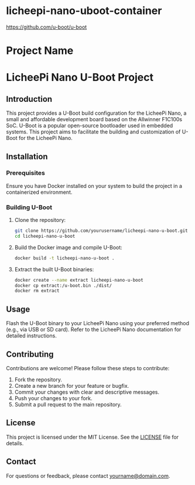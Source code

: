 # licheepi-nano-uboot-container

 
https://github.com/u-boot/u-boot
# Project Name
# LicheePi Nano U-Boot Project

## Introduction
This project provides a U-Boot build configuration for the LicheePi Nano, a small and affordable development board based on the Allwinner F1C100s SoC. U-Boot is a popular open-source bootloader used in embedded systems. This project aims to facilitate the building and customization of U-Boot for the LicheePi Nano.

## Installation

### Prerequisites
Ensure you have Docker installed on your system to build the project in a containerized environment.

### Building U-Boot
1. Clone the repository:
   ```bash
   git clone https://github.com/yourusername/licheepi-nano-u-boot.git
   cd licheepi-nano-u-boot
   ```

2. Build the Docker image and compile U-Boot:
   ```bash
   docker build -t licheepi-nano-u-boot .
   ```

3. Extract the built U-Boot binaries:
   ```bash
   docker create --name extract licheepi-nano-u-boot
   docker cp extract:/u-boot.bin ./dist/
   docker rm extract
   ```

## Usage
Flash the U-Boot binary to your LicheePi Nano using your preferred method (e.g., via USB or SD card). Refer to the LicheePi Nano documentation for detailed instructions.

## Contributing
Contributions are welcome! Please follow these steps to contribute:
1. Fork the repository.
2. Create a new branch for your feature or bugfix.
3. Commit your changes with clear and descriptive messages.
4. Push your changes to your fork.
5. Submit a pull request to the main repository.

## License
This project is licensed under the MIT License. See the [LICENSE](LICENSE) file for details.

## Contact
For questions or feedback, please contact [yourname@domain.com](mailto:yourname@domain.com).
